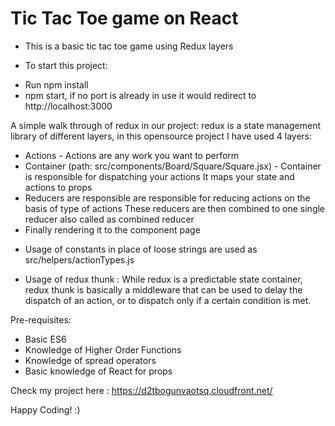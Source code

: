 # Tic Tac Toe game on React

- This is a basic tic tac toe game using Redux layers

- To start this project:
* Run npm install
* npm start, if no port is already in use it would redirect to http://localhost:3000

A simple walk through of redux in our project:
redux is a state management library of different layers, in this opensource project I have used 4 layers:
* Actions - Actions are any work you want to perform
* Container (path: src/components/Board/Square/Square.jsx) - Container is responsible for dispatching your actions
It maps your state and actions to props
* Reducers are responsible are responsible for reducing actions on the basis of type of actions
These reducers are then combined to one single reducer also called as combined reducer
* Finally rendering it to the component page

- Usage of constants in place of loose strings are used as src/helpers/actionTypes.js 

- Usage of redux thunk : While redux is a predictable state container, redux thunk is basically a middleware that can be used to delay the dispatch of an action, or to dispatch only if a certain condition is met. 

Pre-requisites:
* Basic ES6
* Knowledge of Higher Order Functions
* Knowledge of spread operators
* Basic knowledge of React for props

Check my project here : https://d2tbogunvaotsq.cloudfront.net/

Happy Coding! :) 
